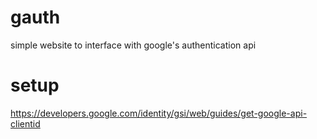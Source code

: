 # gauth

simple website to interface with google's authentication api

# setup

<https://developers.google.com/identity/gsi/web/guides/get-google-api-clientid>
